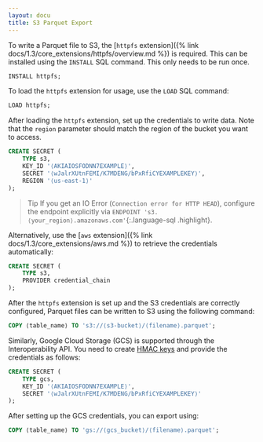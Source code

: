 ```yaml
---
layout: docu
title: S3 Parquet Export
---
```


To write a Parquet file to S3, the [`httpfs` extension]({% link docs/1.3/core_extensions/httpfs/overview.md %}) is required. This can be installed using the `INSTALL` SQL command. This only needs to be run once.

```sql
INSTALL httpfs;
```

To load the `httpfs` extension for usage, use the `LOAD` SQL command:

```sql
LOAD httpfs;
```

After loading the `httpfs` extension, set up the credentials to write data. Note that the `region` parameter should match the region of the bucket you want to access.

```sql
CREATE SECRET (
    TYPE s3,
    KEY_ID '⟨AKIAIOSFODNN7EXAMPLE⟩',
    SECRET '⟨wJalrXUtnFEMI/K7MDENG/bPxRfiCYEXAMPLEKEY⟩',
    REGION '⟨us-east-1⟩'
);
```

> Tip If you get an IO Error (`Connection error for HTTP HEAD`), configure the endpoint explicitly via `ENDPOINT 's3.⟨your_region⟩.amazonaws.com'`{:.language-sql .highlight}.

Alternatively, use the [`aws` extension]({% link docs/1.3/core_extensions/aws.md %}) to retrieve the credentials automatically:

```sql
CREATE SECRET (
    TYPE s3,
    PROVIDER credential_chain
);
```

After the `httpfs` extension is set up and the S3 credentials are correctly configured, Parquet files can be written to S3 using the following command:

```sql
COPY ⟨table_name⟩ TO 's3://⟨s3-bucket⟩/⟨filename⟩.parquet';
```

Similarly, Google Cloud Storage (GCS) is supported through the Interoperability API.
You need to create [HMAC keys](https://console.cloud.google.com/storage/settings;tab=interoperability) and provide the credentials as follows:

```sql
CREATE SECRET (
    TYPE gcs,
    KEY_ID '⟨AKIAIOSFODNN7EXAMPLE⟩',
    SECRET '⟨wJalrXUtnFEMI/K7MDENG/bPxRfiCYEXAMPLEKEY⟩'
);
```

After setting up the GCS credentials, you can export using:

```sql
COPY ⟨table_name⟩ TO 'gs://⟨gcs_bucket⟩/⟨filename⟩.parquet';
```
